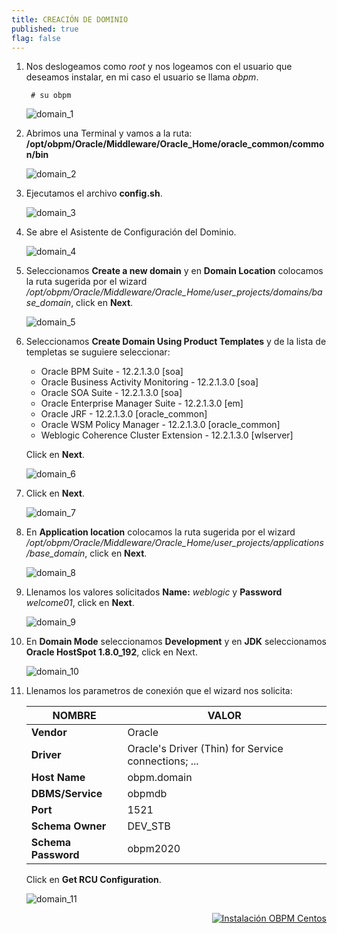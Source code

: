 ```yaml
---
title: CREACIÓN DE DOMINIO
published: true
flag: false 
---
```


1. Nos deslogeamos como *root* y nos logeamos con el usuario que deseamos instalar, en mi caso el usuario se llama *obpm*.

        # su obpm

    ![domain_1](../assets/obpm/centos/domain/domain_1.png)

2. Abrimos una Terminal y vamos a la ruta: **/opt/obpm/Oracle/Middleware/Oracle_Home/oracle_common/common/bin**

    ![domain_2](../assets/obpm/centos/domain/domain_2.png)

3. Ejecutamos el archivo **config.sh**.

    ![domain_3](../assets/obpm/centos/domain/domain_3.png)

4. Se abre el Asistente de Configuración del Dominio.

    ![domain_4](../assets/obpm/centos/domain/domain_4.png)

5. Seleccionamos **Create a new domain** y en **Domain Location** colocamos la ruta sugerida por el wizard */opt/obpm/Oracle/Middleware/Oracle_Home/user_projects/domains/base_domain*, click en **Next**.

    ![domain_5](../assets/obpm/centos/domain/domain_5.png)

6. Seleccionamos **Create Domain Using Product Templates** y de la lista de templetas se suguiere seleccionar:
    + Oracle BPM Suite - 12.2.1.3.0 [soa]
    + Oracle Business Activity Monitoring - 12.2.1.3.0 [soa]
    + Oracle SOA Suite - 12.2.1.3.0 [soa]
    + Oracle Enterprise Manager Suite - 12.2.1.3.0 [em]
    + Oracle JRF - 12.2.1.3.0 [oracle_common]
    + Oracle WSM Policy Manager - 12.2.1.3.0 [oracle_common]
    + Weblogic Coherence Cluster Extension - 12.2.1.3.0 [wlserver]

    Click en **Next**.    

    ![domain_6](../assets/obpm/centos/domain/domain_6.png)

7. Click en **Next**.

    ![domain_7](../assets/obpm/centos/domain/domain_7.png)

8. En **Application location** colocamos la ruta sugerida por el wizard */opt/obpm/Oracle/Middleware/Oracle_Home/user_projects/applications/base_domain*, click en **Next**.

    ![domain_8](../assets/obpm/centos/domain/domain_8.png)

9. Llenamos los valores solicitados **Name:** *weblogic* y **Password** *welcome01*, click en **Next**.

    ![domain_9](../assets/obpm/centos/domain/domain_9.png)

10. En **Domain Mode** seleccionamos **Development** y en **JDK** seleccionamos **Oracle HostSpot 1.8.0_192**, click en Next.

    ![domain_10](../assets/obpm/centos/domain/domain_10.png)

11. Llenamos los parametros de conexión que el wizard nos solicita:

    |  NOMBRE             |  VALOR      |
    | ------------------- | ----------- |
    | **Vendor**          | Oracle      |
    | **Driver**          | Oracle's Driver (Thin) for Service connections; ... |
    | **Host Name**       | obpm.domain |
    | **DBMS/Service**    | obpmdb      |
    | **Port**            | 1521        |
    | **Schema Owner**    | DEV_STB     |
    | **Schema Password** | obpm2020  |

    Click en **Get RCU Configuration**.

    ![domain_11](../assets/obpm/centos/domain/domain_11.png)

<div align="right">
    <a href="obpm-centos-install">
        <img src="../assets/icons/boton-back.png" title="Instalación OBPM Centos"  />
    </a>
</div>